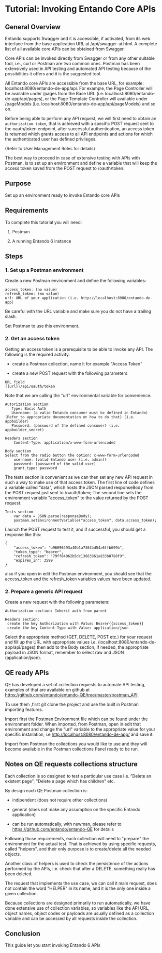 # Tutorial: Invoking Entando Core APIs

## General Overview

Entando supports Swagger and it is accessible, if activated, from its
web interface from the base application URL at /api/swagger-ui.html. A
complete list of all available core APIs can be obtained from Swagger.

Core APIs can be invoked directly from Swagger or from any other
suitable tool, i.e., curl or Postman are two common ones. Postman has
been extensively used in API testing and automated API testing because
of the possibilities it offers and it is the suggested tool.

All Entando core APIs are accessible from the base URL, for example:
localhost:8080/entando-de-app/api. For example, the Page Controller will
be available under /pages from the Base URL (i.e.
localhost:8080/entando-de-app/api/pages), or the Page Template Controller
will available under /pageModels (i.e.
localhost:8080/entando-de-app/api/pageModels) and so on.

Before being able to perform any API request, we will first need to
obtain an `authorization token`, that is achieved with a specific POST
request sent to the oauth/token endpoint, after successful
authentication, an access token is returned which grants access to all
API endpoints and actions for which the authenticated user has defined
privileges.

(Refer to User Management Roles for details)

The best way to proceed in case of extensive testing with APIs with
Postman, is to set up an environment and define a variable that will
keep the access token saved from the POST request to /oauth/token.

## Purpose

Set up an environment ready to invoke Entando core APIs

## Requirements

To complete this tutorial you will need:

1.  Postman

2.  A running Entando 6 instance

## Steps

### 1. Set up a Postman environment

Create a new Postman environment and define the following variables:

    access_token: (no value)
    refresh_token: (no value)
    url: URL of your application (i.e. http://localhost:8080/entando-de-app)

Be careful with the URL variable and make sure you do not have a
trailing slash.

Set Postman to use this environment.

### 2. Get an access token

Getting an access token is a prerequisite to be able to invoke any API.
The following is the required activity.

-   create a Postman collection, name it for example "Access Token"

-   create a new POST request with the following parameters:

<!-- -->

    URL field
    {{url}}/api/oauth/token

Note that we are calling the "url" environmental variable for
convenience.

    Autorization section
       Type: Basic Auth
       Username: (a valid Entando consumer must be defined in Entando) (Refer to appropriate documentation on how to do that) (i.e. appbuilder)
       Password: (password of the defined consumer) (i.e. appbuilder_secret)

    Headers section
        Content-Type: application/x-www-form-urlencoded

    Body section
    Select from the radio button the option: x-www-form-urlencoded
        username: (valid Entando user (i.e. admin))
        password: (password of the valid user)
        grant_type: password

The tests section is convenient as we can then set any new API request
in such a way to make use of that access token. The first line of code
defines a variable called "data", which hosts the JSON parsed
responseBody from the POST request just sent to /oauth/token; The second
line sets the environment variable "access\_token" to the value returned
by the POST request.

    Tests section
        var data = JSON.parse(responseBody);
        postman.setEnvironmentVariable("access_token", data.access_token);

Launch the POST request to test it, and if successful, you should get a
response like this:

    {
        "access_token": "b96096493a40b1a7364bd54a6ffb609b",
        "token_type": "bearer",
        "refresh_token": "79ff84062b5dc13663961a833b0788f9",
        "expires_in": 3599
    }

also if you open in edit the Postman environment, you should see that
the access\_token and the refresh\_token variables values have been
updated.

### 2. Prepare a generic API request

Create a new request with the following parameters:

    Authorization section: Inherit auth from parent

    Headers section:
     create the key Authorization with Value: Bearer{{access_token}}
     create the key Content-Type with Value: application/json

Select the appropriate method (GET, DELETE, POST etc.) for your request
and fill up the URL with appropriate values i.e.
(localhost:8080/entando-de-app/api/pages) then add to the Body section,
if needed, the appropriate payload in JSON format, remember to select
raw and JSON (application/json).

## QE ready APIs

QE has developed a set of collection requests to automate API testing,
examples of that are available on github at
<https://github.com/entando/entando-QE/tree/master/postman_API>.

To use them ,first git clone the project and use the built in Postman
importing features.

Import first the Postman Environment file which can be found under the
environment folder. When imported, from Postman, open in edit that
environment and change the "url" variable to the appropriate value for
your specific installation, i.e <http://localhost:8080/entando-de-app/>
and save it.

Import from Postman the collections you would like to use and they will
become available in the Postman collections Panel ready to be run.

## Notes on QE requests collections structure

Each collection is so designed to test a particular use case i.e.
"Delete an existent page", "Delete a page which has children" etc.

By design each QE Postman collection is:

-   indipendent (does not require other collections)

-   general (does not make any assumption on the specific Entando
    application)

-   can be run automatically, with newman, please refer to
    <https://github.com/entando/entando-QE> for details

Following those requirements, each collection will need to "prepare" the
environment for the actual test. That is achieved by using specific
requests, called "helpers", and their only purpose is to create/delete
all the needed objects.

Another class of helpers is used to check the persistence of the actions
performed by the APIs, i.e. check that after a DELETE, something really
has been deleted.

The request that implements the use case, we can call it main request,
does not contain the word "HELPER" in its name, and it is the only one
inside a given collection.

Because collections are designed primarily to run automatically, we have
done extensive use of collection variables, so variables like the API
URL, object names, object codes or payloads are usually defined as a
collection variable and can be accessed by all requests inside the
collection.

## Conclusion

This guide let you start invoking Entando 6 APIs

